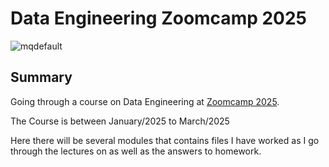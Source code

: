 # Data Engineering Zoomcamp 2025
![mqdefault](https://github.com/user-attachments/assets/ae5958fc-a70c-4c8a-850d-5119f8774091)

## Summary
Going through a course on Data Engineering at [Zoomcamp 2025](https://github.com/DataTalksClub/data-engineering-zoomcamp). 

The Course is between January/2025 to March/2025

Here there will be several modules that contains files I have worked as I go through the lectures on as well as the answers to homework.
